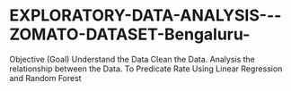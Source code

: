 # EXPLORATORY-DATA-ANALYSIS---ZOMATO-DATASET-Bengaluru-
Objective (Goal) Understand the Data Clean the Data. Analysis the relationship between the Data. To Predicate Rate Using Linear Regression and Random Forest
